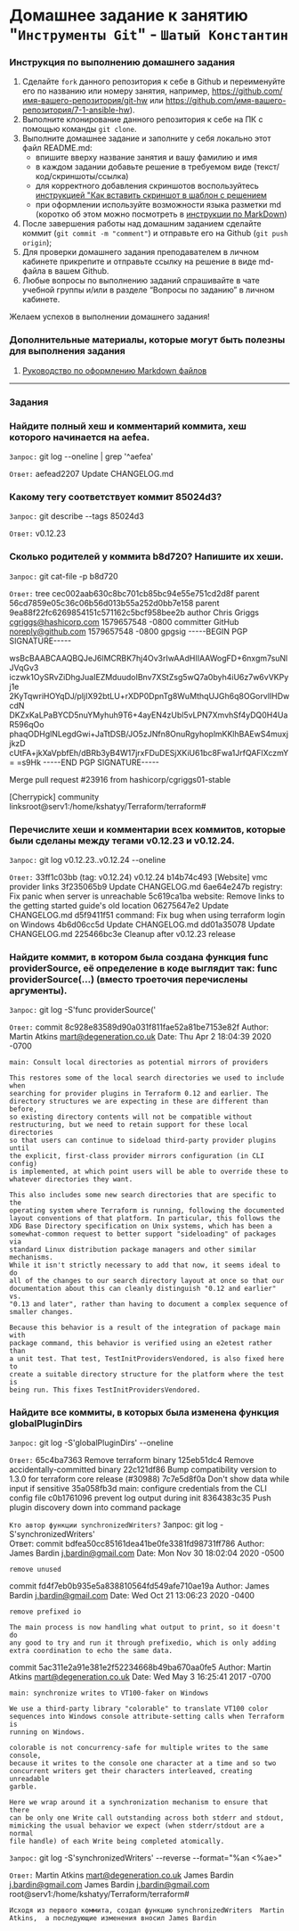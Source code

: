 # Домашнее задание к занятию "`Инструменты Git`" - `Шатый Константин`


### Инструкция по выполнению домашнего задания

   1. Сделайте `fork` данного репозитория к себе в Github и переименуйте его по названию или номеру занятия, например, https://github.com/имя-вашего-репозитория/git-hw или  https://github.com/имя-вашего-репозитория/7-1-ansible-hw).
   2. Выполните клонирование данного репозитория к себе на ПК с помощью команды `git clone`.
   3. Выполните домашнее задание и заполните у себя локально этот файл README.md:
      - впишите вверху название занятия и вашу фамилию и имя
      - в каждом задании добавьте решение в требуемом виде (текст/код/скриншоты/ссылка)
      - для корректного добавления скриншотов воспользуйтесь [инструкцией "Как вставить скриншот в шаблон с решением](https://github.com/netology-code/sys-pattern-homework/blob/main/screen-instruction.md)
      - при оформлении используйте возможности языка разметки md (коротко об этом можно посмотреть в [инструкции  по MarkDown](https://github.com/netology-code/sys-pattern-homework/blob/main/md-instruction.md))
   4. После завершения работы над домашним заданием сделайте коммит (`git commit -m "comment"`) и отправьте его на Github (`git push origin`);
   5. Для проверки домашнего задания преподавателем в личном кабинете прикрепите и отправьте ссылку на решение в виде md-файла в вашем Github.
   6. Любые вопросы по выполнению заданий спрашивайте в чате учебной группы и/или в разделе “Вопросы по заданию” в личном кабинете.
   
Желаем успехов в выполнении домашнего задания!
   
### Дополнительные материалы, которые могут быть полезны для выполнения задания

1. [Руководство по оформлению Markdown файлов](https://gist.github.com/Jekins/2bf2d0638163f1294637#Code)

---

### Задания

### Найдите полный хеш и комментарий коммита, хеш которого начинается на aefea.

`Запрос:`
git log --oneline | grep '^aefea'

`Ответ:`
aefead2207 Update CHANGELOG.md

### Какому тегу соответствует коммит 85024d3?

`Запрос:`
git describe --tags 85024d3

`Ответ:`
v0.12.23

### Сколько родителей у коммита b8d720? Напишите их хеши.

`Запрос:`
git cat-file -p b8d720

`Ответ:`
tree cec002aab630c8bc701cb85bc94e55e751cd2d8f
parent 56cd7859e05c36c06b56d013b55a252d0bb7e158
parent 9ea88f22fc6269854151c571162c5bcf958bee2b
author Chris Griggs <cgriggs@hashicorp.com> 1579657548 -0800
committer GitHub <noreply@github.com> 1579657548 -0800
gpgsig -----BEGIN PGP SIGNATURE-----

 wsBcBAABCAAQBQJeJ6lMCRBK7hj4Ov3rIwAAdHIIAAWogFD+6nxgm7suNlJVqGv3
 iczwk1OySRvZiDhgJuaIEZMduudoIBnv7XStZsg5wQ7a0byh4iU6z7w6vVKPyj1e
 2KyTqwriHOYqDJ/pljIX92btLU+rXDP0DpnTg8WuMthqUJGh6q8OGorvlIHDwcdN
 DKZxKaLPaBYCD5nuYMyhuh9T6+4ayEN4zUbl5vLPN7XmvhSf4yDQ0H4UaR596qOo
 phaqODHglNLegdGwi+JaTtDSB/JO5zJNfn8OnuRgyhoplmKKlhBAEwS4muxjjkzD
 cUtFA+jkXaVpbfEh/dBRb3yB4W17jrxFDuDESjXKiU61bc8Fwa1JrfQAFlXczmY=
 =s9Hk
 -----END PGP SIGNATURE-----


Merge pull request #23916 from hashicorp/cgriggs01-stable

[Cherrypick] community linksroot@serv1:/home/kshatyy/Terraform/terraform#


### Перечислите хеши и комментарии всех коммитов, которые были сделаны между тегами v0.12.23 и v0.12.24.

`Запрос:`
git log v0.12.23..v0.12.24 --oneline

`Ответ:`
33ff1c03bb (tag: v0.12.24) v0.12.24
b14b74c493 [Website] vmc provider links
3f235065b9 Update CHANGELOG.md
6ae64e247b registry: Fix panic when server is unreachable
5c619ca1ba website: Remove links to the getting started guide's old location
06275647e2 Update CHANGELOG.md
d5f9411f51 command: Fix bug when using terraform login on Windows
4b6d06cc5d Update CHANGELOG.md
dd01a35078 Update CHANGELOG.md
225466bc3e Cleanup after v0.12.23 release

### Найдите коммит, в котором была создана функция func providerSource, её определение в коде выглядит так: func providerSource(...) (вместо троеточия перечислены аргументы).

`Запрос:`
git log -S'func providerSource('

`Ответ:`
commit 8c928e83589d90a031f811fae52a81be7153e82f
Author: Martin Atkins <mart@degeneration.co.uk>
Date:   Thu Apr 2 18:04:39 2020 -0700

    main: Consult local directories as potential mirrors of providers

    This restores some of the local search directories we used to include when
    searching for provider plugins in Terraform 0.12 and earlier. The
    directory structures we are expecting in these are different than before,
    so existing directory contents will not be compatible without
    restructuring, but we need to retain support for these local directories
    so that users can continue to sideload third-party provider plugins until
    the explicit, first-class provider mirrors configuration (in CLI config)
    is implemented, at which point users will be able to override these to
    whatever directories they want.

    This also includes some new search directories that are specific to the
    operating system where Terraform is running, following the documented
    layout conventions of that platform. In particular, this follows the
    XDG Base Directory specification on Unix systems, which has been a
    somewhat-common request to better support "sideloading" of packages via
    standard Linux distribution package managers and other similar mechanisms.
    While it isn't strictly necessary to add that now, it seems ideal to do
    all of the changes to our search directory layout at once so that our
    documentation about this can cleanly distinguish "0.12 and earlier" vs.
    "0.13 and later", rather than having to document a complex sequence of
    smaller changes.

    Because this behavior is a result of the integration of package main with
    package command, this behavior is verified using an e2etest rather than
    a unit test. That test, TestInitProvidersVendored, is also fixed here to
    create a suitable directory structure for the platform where the test is
    being run. This fixes TestInitProvidersVendored.

### Найдите все коммиты, в которых была изменена функция globalPluginDirs

`Запрос:`
git log -S'globalPluginDirs' --oneline

`Ответ:`
65c4ba7363 Remove terraform binary
125eb51dc4 Remove accidentally-committed binary
22c121df86 Bump compatibility version to 1.3.0 for terraform core release (#30988)
7c7e5d8f0a Don't show data while input if sensitive
35a058fb3d main: configure credentials from the CLI config file
c0b1761096 prevent log output during init
8364383c35 Push plugin discovery down into command package

`Кто автор функции synchronizedWriters?`
Запрос: git log -S'synchronizedWriters'   
Ответ:
commit bdfea50cc85161dea41be0fe3381fd98731ff786
Author: James Bardin <j.bardin@gmail.com>
Date:   Mon Nov 30 18:02:04 2020 -0500

    remove unused

commit fd4f7eb0b935e5a838810564fd549afe710ae19a
Author: James Bardin <j.bardin@gmail.com>
Date:   Wed Oct 21 13:06:23 2020 -0400

    remove prefixed io

    The main process is now handling what output to print, so it doesn't do
    any good to try and run it through prefixedio, which is only adding
    extra coordination to echo the same data.

commit 5ac311e2a91e381e2f52234668b49ba670aa0fe5
Author: Martin Atkins <mart@degeneration.co.uk>
Date:   Wed May 3 16:25:41 2017 -0700

    main: synchronize writes to VT100-faker on Windows

    We use a third-party library "colorable" to translate VT100 color
    sequences into Windows console attribute-setting calls when Terraform is
    running on Windows.

    colorable is not concurrency-safe for multiple writes to the same console,
    because it writes to the console one character at a time and so two
    concurrent writers get their characters interleaved, creating unreadable
    garble.

    Here we wrap around it a synchronization mechanism to ensure that there
    can be only one Write call outstanding across both stderr and stdout,
    mimicking the usual behavior we expect (when stderr/stdout are a normal
    file handle) of each Write being completed atomically.

`Запрос:` 
git log -S'synchronizedWriters' --reverse --format="%an <%ae>"

`Ответ:`
Martin Atkins <mart@degeneration.co.uk>
James Bardin <j.bardin@gmail.com>
James Bardin <j.bardin@gmail.com>
root@serv1:/home/kshatyy/Terraform/terraform#

`Исходя из первого коммита, создал функцию synchronizedWriters  Martin Atkins, 
а последующие изменения вносил James Bardin`
